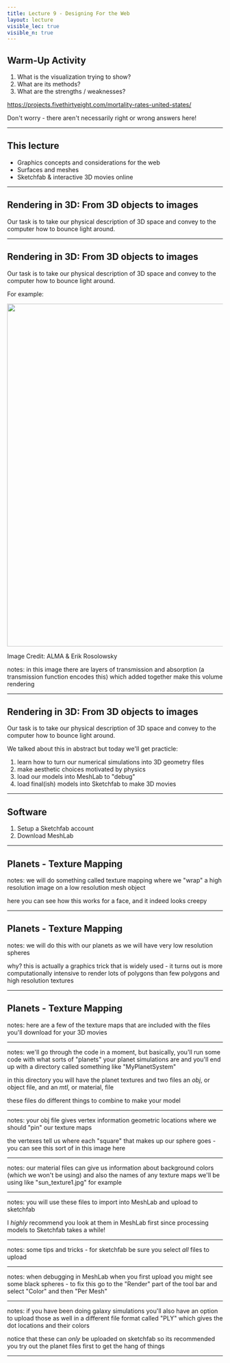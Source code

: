 ```yaml
---
title: Lecture 9 - Designing For the Web
layout: lecture
visible_lec: true
visible_n: true
---
```


## Warm-Up Activity

1. What is the visualization trying to show?
1. What are its methods?
1. What are the strengths / weaknesses?

https://projects.fivethirtyeight.com/mortality-rates-united-states/

Don't worry - there aren't necessarily right or wrong answers here!

---

## This lecture

 * Graphics concepts and considerations for the web
 * Surfaces and meshes
 * Sketchfab & interactive 3D movies online

---

## Rendering in 3D: From 3D objects to images

Our task is to take our physical description of 3D space and convey to the computer how to bounce light around.
 

---

## Rendering in 3D: From 3D objects to images

Our task is to take our physical description of 3D space and convey to the computer how to bounce light around.
 
For example:

<img src="https://news.cnrs.fr/sites/default/files/styles/visuel_principal/public/assets/images/130724_alma_starbust_01.jpg" width="800" />

Image Credit: ALMA & Erik Rosolowsky

notes: in this image there are layers of transmission and absorption (a transmission function encodes this) which added together make this volume rendering

---

## Rendering in 3D: From 3D objects to images

Our task is to take our physical description of 3D space and convey to the computer how to bounce light around.

We talked about this in abstract but today we'll get practicle:
1. learn how to turn our numerical simulations into 3D geometry files
1. make aesthetic choices motivated by physics
1. load our models into MeshLab to "debug"
1. load final(ish) models into Sketchfab to make 3D movies

---

## Software

1. Setup a Sketchfab account
1. Download MeshLab

---

## Planets - Texture Mapping

<!-- .slide: data-background-image="images/textureMapping/textureMapping.001.jpeg" data-background-size="auto 75%" -->

notes: we will do something called texture mapping where we "wrap" a high resolution image on a low resolution mesh object

here you can see how this works for a face, and it indeed looks creepy

---

## Planets - Texture Mapping

<!-- .slide: data-background-image="images/textureMapping/textureMapping.002.jpeg" data-background-size="auto 75%" -->

notes: we will do this with our planets as we will have very low resolution spheres

why? this is actually a graphics trick that is widely used - it turns out is more computationally intensive to render lots of polygons than few polygons and high resolution textures

---

## Planets - Texture Mapping

<!-- .slide: data-background-image="images/textureMapping/textureMapping.003.jpeg" data-background-size="auto 75%" -->

notes: here are a few of the texture maps that are included with the files you'll download for your 3D movies

---

<!-- .slide: data-background-image="images/objFiles/objFiles.001.jpeg" data-background-size="auto 95%" -->

notes: we'll go through the code in a moment, but basically, you'll run some code with what sorts of "planets" your planet simulations are and you'll end up with a directory called something like "MyPlanetSystem"

in this directory you will have the planet textures and two files an *obj*, or object file, and an *mtl*, or material, file

these files do different things to combine to make your model

---

<!-- .slide: data-background-image="images/objFiles/objFiles.002.jpeg" data-background-size="auto 95%" -->

notes: your obj file gives vertex information geometric locations where we should "pin" our texture maps

the vertexes tell us where each "square" that makes up our sphere goes - you can see this sort of in this image here

---

<!-- .slide: data-background-image="images/objFiles/objFiles.003.jpeg" data-background-size="auto 95%" -->

notes: our material files can give us information about background colors (which we won't be using) and also the names of any texture maps we'll be using like "sun_texture1.jpg" for example

---

<!-- .slide: data-background-image="images/objFiles/objFiles.004.jpeg" data-background-size="auto 95%" -->

notes: you will use these files to import into MeshLab and upload to sketchfab

I *highly* recommend you look at them in MeshLab first since processing models to Sketchfab takes a while!

---

<!-- .slide: data-background-image="images/objFiles/objFiles.005.jpeg" data-background-size="auto 95%" -->

notes: some tips and tricks - for sketchfab be sure you select *all* files to upload

---

<!-- .slide: data-background-image="images/objFiles/objFiles.006.jpeg" data-background-size="auto 95%" -->

notes: when debugging in MeshLab when you first upload you might see some black spheres - to fix this go to the "Render" part of the tool bar and select "Color" and then "Per Mesh"

---

<!-- .slide: data-background-image="images/plyFiles/plyFiles.001.jpeg" data-background-size="auto 95%" -->

notes: if you have been doing galaxy simulations you'll also have an option to upload those as well in a different file format called "PLY" which gives the dot locations and their colors

notice that these can *only* be uploaded on sketchfab so its recommended you try out the planet files first to get the hang of things

---




